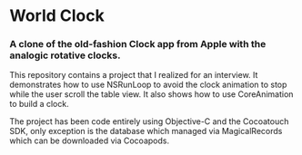 # World Clock
### A clone of the old-fashion Clock app from Apple with the analogic rotative clocks.

This repository contains a project that I realized for an interview. It demonstrates how to use NSRunLoop to avoid the clock animation to stop while the user scroll the table view. It also shows how to use CoreAnimation to build a clock.

The project has been code entirely using Objective-C and the Cocoatouch SDK, only exception is the database which managed via MagicalRecords which can be downloaded via Cocoapods.
